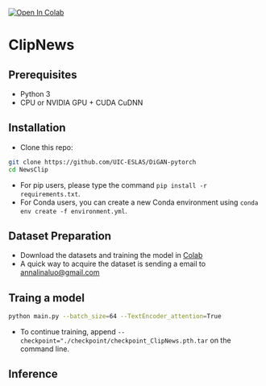 [![Open In Colab](https://colab.research.google.com/assets/colab-badge.svg)](https://colab.research.google.com/github/Annalina-Luo/ClipNews/blob/main/ClipNews_training.ipynb)

# ClipNews

## Prerequisites
- Python 3
- CPU or NVIDIA GPU + CUDA CuDNN

## Installation

- Clone this repo:
```bash
git clone https://github.com/UIC-ESLAS/DiGAN-pytorch
cd NewsClip
```

- For pip users, please type the command `pip install -r requirements.txt`.
- For Conda users, you can create a new Conda environment using `conda env create -f environment.yml`.

## Dataset Preparation
- Download the datasets and training the model in [Colab](https://colab.research.google.com/github/Annalina-Luo/ClipNews/blob/main/ClipNews_training.ipynb)
- A quick way to acquire the dataset is sending a email to annalinaluo@gmail.com

## Traing a model
```bash
python main.py --batch_size=64 --TextEncoder_attention=True
```
- To continue training, append `--checkpoint="./checkpoint/checkpoint_ClipNews.pth.tar` on the command line.

## Inference
